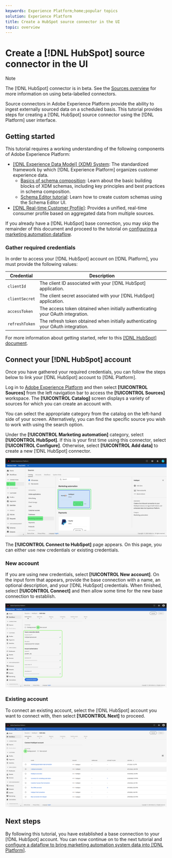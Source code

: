 ```yaml
---
keywords: Experience Platform;home;popular topics
solution: Experience Platform
title: Create a HubSpot source connector in the UI
topic: overview
---
```


# Create a [!DNL HubSpot] source connector in the UI

>[!NOTE]
> The [!DNL HubSpot] connector is in beta. See the [Sources overview](../../../../home.md#terms-and-conditions) for more information on using beta-labelled connectors.

Source connectors in Adobe Experience Platform provide the ability to ingest externally sourced data on a scheduled basis. This tutorial provides steps for creating a [!DNL HubSpot] source connector using the [!DNL Platform] user interface.

## Getting started

This tutorial requires a working understanding of the following components of Adobe Experience Platform:

*   [[!DNL Experience Data Model] (XDM) System](../../../../../xdm/home.md): The standardized framework by which [!DNL Experience Platform] organizes customer experience data.
    *   [Basics of schema composition](../../../../../xdm/schema/composition.md): Learn about the basic building blocks of XDM schemas, including key principles and best practices in schema composition.
    *   [Schema Editor tutorial](../../../../../xdm/tutorials/create-schema-ui.md): Learn how to create custom schemas using the Schema Editor UI.
*   [[!DNL Real-time Customer Profile]](../../../../../profile/home.md): Provides a unified, real-time consumer profile based on aggregated data from multiple sources.

If you already have a [!DNL HubSpot] base connection, you may skip the remainder of this document and proceed to the tutorial on [configuring a marketing automation dataflow](../../dataflow/marketing-automation.md).

### Gather required credentials

In order to access your [!DNL HubSpot] account on [!DNL Platform], you must provide the following values:

| Credential | Description |
| ---------- | ----------- |
| `clientId` | The client ID associated with your [!DNL HubSpot] application. |
| `clientSecret` | The client secret associated with your [!DNL HubSpot] application. |
| `accessToken` | The access token obtained when initially authenticating your OAuth integration. |
| `refreshToken` | The refresh token obtained when initially authenticating your OAuth integration. |

For more information about getting started, refer to this [[!DNL HubSpot] document](https://developers.hubspot.com/docs/methods/oauth2/oauth2-overview).

## Connect your [!DNL HubSpot] account

Once you have gathered your required credentials, you can follow the steps below to link your [!DNL HubSpot] account to [!DNL Platform].

Log in to [Adobe Experience Platform](https://platform.adobe.com) and then select **[!UICONTROL Sources]** from the left navigation bar to access the **[!UICONTROL Sources]** workspace. The **[!UICONTROL Catalog]** screen displays a variety of sources for which you can create an account with.

You can select the appropriate category from the catalog on the left-hand side of your screen. Alternatively, you can find the specific source you wish to work with using the search option.

Under the **[!UICONTROL Marketing automation]** category, select **[!UICONTROL HubSpot]**. If this is your first time using this connector, select **[!UICONTROL Configure]**. Otherwise, select **[!UICONTROL Add data]** to create a new [!DNL HubSpot] connector.

![catalog](../../../../images/tutorials/create/hubspot/catalog.png)

The **[!UICONTROL Connect to HubSpot]** page appears. On this page, you can either use new credentials or existing credentials.

### New account

If you are using new credentials, select **[!UICONTROL New account]**. On the input form that appears, provide the base connection with a name, an optional description, and your [!DNL HubSpot] credentials. When finished, select **[!UICONTROL Connect]** and then allow some time for the new base connection to establish.

![connect](../../../../images/tutorials/create/hubspot/connect.png)

### Existing account

To connect an existing account, select the [!DNL HubSpot] account you want to connect with, then select **[!UICONTROL Next]** to proceed.

![existing](../../../../images/tutorials/create/hubspot/existing.png)

## Next steps

By following this tutorial, you have established a base connection to your [!DNL HubSpot] account. You can now continue on to the next tutorial and [configure a dataflow to bring marketing automation system data into [!DNL Platform]](../../dataflow/marketing-automation.md).